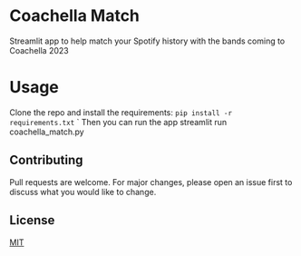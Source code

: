 # Coachella Match

Streamlit app to help match your Spotify history with the bands coming to Coachella 2023

# Usage

Clone the repo and install the requirements:
`pip install -r requirements.txt`
`
Then you can run the app
streamlit run coachella_match.py

## Contributing

Pull requests are welcome. For major changes, please open an issue first
to discuss what you would like to change.

## License

[MIT](https://choosealicense.com/licenses/mit/)
